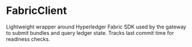 # FabricClient

Lightweight wrapper around Hyperledger Fabric SDK used by the gateway to submit bundles and query ledger state. Tracks last commit time for readiness checks.
